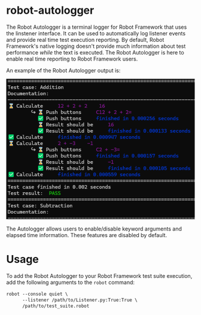 # robot-autologger
The Robot Autologger is a terminal logger for Robot Framework that uses the linstener interface. It can be used to automatically log listener events and provide real time test execution reporting. By default, Robot Framework's native logging doesn't provide much information about test performance _while_ the text is executed. The Robot Autologger is here to enable real time reporting to Robot Framework users.

An example of the Robot Autologger output is:

![Alt text](docs/example.png)

The Autologger allows users to enable/disable keyword arguments and elapsed time information. These features are disabled by default.

# Usage

To add the Robot Autologger to your Robot Framework test suite execution, add the following arguments to the `robot` command:

```
robot --console quiet \
      --listener /path/to/Listener.py:True:True \
      /path/to/test_suite.robot
```
